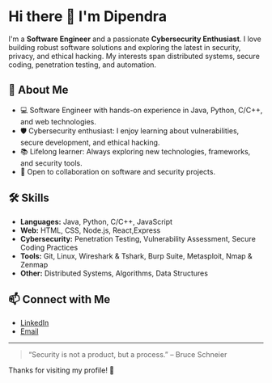 # Hi there 👋 I'm Dipendra

I'm a **Software Engineer** and a passionate **Cybersecurity Enthusiast**. I love building robust software solutions and exploring the latest in security, privacy, and ethical hacking. My interests span distributed systems, secure coding, penetration testing, and automation.

## 🚀 About Me

- 💻 Software Engineer with hands-on experience in Java, Python, C/C++, and web technologies.
- 🛡️ Cybersecurity enthusiast: I enjoy learning about vulnerabilities, secure development, and ethical hacking.
- 📚 Lifelong learner: Always exploring new technologies, frameworks, and security tools.
- 🤝 Open to collaboration on software and security projects.

## 🛠️ Skills

- **Languages:** Java, Python, C/C++, JavaScript
- **Web:** HTML, CSS, Node.js, React,Express
- **Cybersecurity:** Penetration Testing, Vulnerability Assessment, Secure Coding Practices
- **Tools:** Git, Linux, Wireshark & Tshark, Burp Suite, Metasploit, Nmap & Zenmap
- **Other:** Distributed Systems, Algorithms, Data Structures

## 📫 Connect with Me

- [LinkedIn](https://www.linkedin.com/feed/?trk=hb_signin)
- [Email](dipendrapatel371896@gmail.com)

---

> “Security is not a product, but a process.” – Bruce Schneier

Thanks for visiting my profile! 🚀
